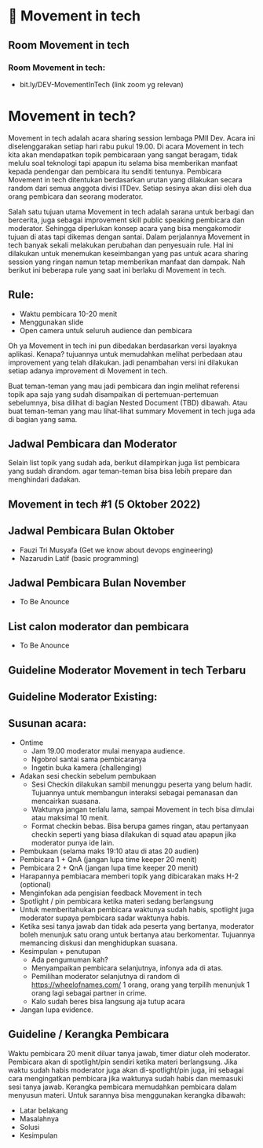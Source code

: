 # 📣 Movement in tech
## Room Movement in tech

### Room Movement in tech: 
- bit.ly/DEV-MovementInTech (link zoom yg relevan)
# Movement in tech?

Movement in tech adalah acara sharing session lembaga PMII Dev. Acara ini diselenggarakan setiap hari rabu pukul 19.00. Di acara Movement in tech kita akan mendapatkan topik pembicaraan yang sangat beragam, tidak melulu soal teknologi tapi apapun itu selama bisa memberikan manfaat kepada pendengar dan pembicara itu senditi tentunya. Pembicara Movement in tech ditentukan berdasarkan urutan yang dilakukan secara random dari semua anggota divisi ITDev. Setiap sesinya akan diisi oleh dua orang pembicara dan seorang moderator.


Salah satu tujuan utama Movement in tech adalah sarana untuk berbagi dan bercerita, juga sebagai improvement skill public speaking pembicara dan moderator. Sehingga diperlukan konsep acara yang bisa mengakomodir tujuan di atas tapi dikemas dengan santai. Dalam perjalannya Movement in tech banyak sekali melakukan perubahan dan penyesuain rule. Hal ini dilakukan untuk menemukan keseimbangan yang pas untuk acara sharing session yang ringan namun tetap memberikan manfaat dan dampak. Nah berikut ini beberapa rule yang saat ini berlaku di Movement in tech.
## Rule:
- Waktu pembicara 10-20 menit
- Menggunakan slide
- Open camera untuk seluruh audience dan pembicara

Oh ya Movement in tech ini pun dibedakan berdasarkan versi layaknya aplikasi. Kenapa? tujuannya untuk memudahkan melihat perbedaan atau improvement yang telah dilakukan. jadi penambahan versi ini dilakukan setiap adanya improvement di Movement in tech.

Buat teman-teman yang mau jadi pembicara dan ingin melihat referensi topik apa saja yang sudah disampaikan di pertemuan-pertemuan sebelumnya, bisa dilihat di bagian Nested Document (TBD) dibawah. Atau buat teman-teman yang mau lihat-lihat summary Movement in tech juga ada di bagian yang sama.
## Jadwal Pembicara dan Moderator
Selain list topik yang sudah ada, berikut dilampirkan juga list pembicara yang sudah dirandom. agar teman-teman bisa bisa lebih prepare dan menghindari dadakan.

## Movement in tech #1 (5 Oktober 2022)
## Jadwal Pembicara Bulan Oktober
- Fauzi Tri Musyafa (Get we know about devops engineering)
- Nazarudin Latif (basic programming)
## Jadwal Pembicara Bulan November
- To Be Anounce
## List calon moderator dan pembicara
- To Be Anounce
## Guideline Moderator Movement in tech Terbaru
## Guideline Moderator Existing:
## Susunan acara:
- Ontime 
  - Jam 19.00 moderator mulai menyapa audience.
  - Ngobrol santai sama pembicaranya
  - Ingetin buka kamera (challenging)
- Adakan sesi checkin sebelum pembukaan
  - Sesi Checkin dilakukan sambil menunggu peserta yang belum hadir. Tujuannya untuk membangun interaksi sebagai pemanasan dan mencairkan suasana.
  - Waktunya jangan terlalu lama, sampai Movement in tech bisa dimulai atau maksimal 10 menit.
  - Format checkin bebas. Bisa berupa games ringan, atau pertanyaan checkin seperti yang biasa dilakukan di squad atau apapun jika moderator punya ide lain.
- Pembukaan (selama maks 19:10 atau di atas 20 audien)
- Pembicara 1 + QnA (jangan lupa time keeper 20 menit)
- Pembicara 2 + QnA (jangan lupa time keeper 20 menit)
- Harapannya pembiacara memberi topik yang dibicarakan maks H-2 (optional)
- Menginfokan ada pengisian feedback Movement in tech
- Spotlight / pin pembicara ketika materi sedang berlangsung
- Untuk memberitahukan pembicara waktunya sudah habis, spotlight juga moderator supaya pembicara sadar waktunya habis.
- Ketika sesi tanya jawab dan tidak ada peserta yang bertanya, moderator boleh menunjuk satu orang untuk bertanya atau berkomentar. Tujuannya memancing diskusi dan menghidupkan suasana.
- Kesimpulan + penutupan
  - Ada pengumuman kah?
  - Menyampaikan pembicara selanjutnya, infonya ada di atas.
  - Pemilihan moderator selanjutnya di random di https://wheelofnames.com/ 1 orang, orang yang terpilih menunjuk 1 orang lagi sebagai partner in crime.
  - Kalo sudah beres bisa langsung aja tutup acara
- Jangan lupa evidence.
## Guideline / Kerangka Pembicara
Waktu pembicara 20 menit diluar tanya jawab, timer diatur oleh moderator. Pembicara akan di spotlight/pin sendiri ketika materi berlangsung. Jika waktu sudah habis moderator juga akan di-spotlight/pin juga, ini sebagai cara mengingatkan pembicara jika waktunya sudah habis dan memasuki sesi tanya jawab.
Kerangka pembicara memudahkan pembicara dalam menyusun materi. Untuk sarannya bisa menggunakan kerangka dibawah:
- Latar belakang
- Masalahnya
- Solusi
- Kesimpulan
